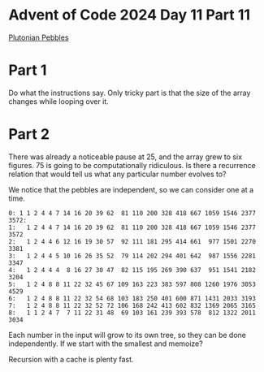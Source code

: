 # Advent of Code 2024 Day 11 Part 11
[Plutonian Pebbles](https://adventofcode.com/2024/day/11)

# Part 1
Do what the instructions say.
Only tricky part is that the size of the array changes while
looping over it.

# Part 2

There was already a noticeable pause at 25, and the array grew to six figures.
75 is going to be computationally ridiculous.  Is there a recurrence relation
that would tell us what any particular number evolves to?

We notice that the pebbles are independent, so we can consider one at a time.

    0: 1 1 2 4 4 7 14 16 20 39 62  81 110 200 328 418 667 1059 1546 2377 3572: 
    1:   1 2 4 4 7 14 16 20 39 62  81 110 200 328 418 667 1059 1546 2377 3572
    2:   1 2 4 4 6 12 16 19 30 57  92 111 181 295 414 661  977 1501 2270 3381
    3:   1 2 4 4 5 10 16 26 35 52  79 114 202 294 401 642  987 1556 2281 3347
    4:   1 2 4 4 4  8 16 27 30 47  82 115 195 269 390 637  951 1541 2182 3204
    5:   1 2 4 8 8 11 22 32 45 67 109 163 223 383 597 808 1260 1976 3053 4529
    6:   1 2 4 8 8 11 22 32 54 68 103 183 250 401 600 871 1431 2033 3193
    7:   1 2 4 8 8 11 22 32 52 72 106 168 242 413 602 832 1369 2065 3165
    8:   1 1 2 4 7  7 11 22 31 48  69 103 161 239 393 578  812 1322 2011 3034

Each number in the input will grow to its own tree, so they can be done
independently. If we start with the smallest and memoize?

Recursion with a cache is plenty fast.
